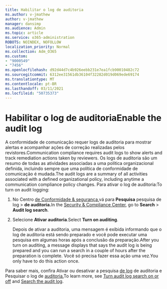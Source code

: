 ```yaml
---
title: Habilitar o log de auditoria
ms.author: v-jmathew
author: v-jmathew
manager: dansimp
ms.audience: Admin
ms.topic: article
ms.service: o365-administration
ROBOTS: NOINDEX, NOFOLLOW
localization_priority: Normal
ms.collection: Adm_O365
ms.custom:
- "9000549"
- "7456"
ms.openlocfilehash: d92d44d7c4b926eebb231e7ea1fcb90010482c72
ms.sourcegitcommit: 6312ee31561db36104f32282d019d069ede69174
ms.translationtype: MT
ms.contentlocale: pt-BR
ms.lasthandoff: 03/11/2021
ms.locfileid: "50735373"
---
```

# <a name="enable-the-audit-log"></a><span data-ttu-id="4c98a-102">Habilitar o log de auditoria</span><span class="sxs-lookup"><span data-stu-id="4c98a-102">Enable the audit log</span></span>

<span data-ttu-id="4c98a-103">A conformidade de comunicação requer logs de auditoria para mostrar alertas e acompanhar ações de correção realizadas pelos revistores.</span><span class="sxs-lookup"><span data-stu-id="4c98a-103">Communication compliance requires audit logs to show alerts and track remediation actions taken by reviewers.</span></span> <span data-ttu-id="4c98a-104">Os logs de auditoria são um resumo de todas as atividades associadas a uma política organizacional definida, incluindo sempre que uma política de conformidade de comunicação é mudada.</span><span class="sxs-lookup"><span data-stu-id="4c98a-104">The audit logs are a summary of all activities associated with a defined organizational policy, including anytime a communication compliance policy changes.</span></span> <span data-ttu-id="4c98a-105">Para ativar o log de auditoria:</span><span class="sxs-lookup"><span data-stu-id="4c98a-105">To turn on audit logging:</span></span>

1. <span data-ttu-id="4c98a-106">No Centro [de Conformidade & segurança,](https://go.microsoft.com/fwlink/?linkid=2101341)vá para **Pesquisa** pesquisa de log  >  **de auditoria.**</span><span class="sxs-lookup"><span data-stu-id="4c98a-106">In the [Security & Compliance Center](https://go.microsoft.com/fwlink/?linkid=2101341), go to **Search** > **Audit log search**.</span></span>
2. <span data-ttu-id="4c98a-107">Selecione **Ativar auditoria**.</span><span class="sxs-lookup"><span data-stu-id="4c98a-107">Select **Turn on auditing**.</span></span>

    <span data-ttu-id="4c98a-108">Depois de ativar a auditoria, uma mensagem é exibida informando que o log de auditoria está sendo preparado e você pode executar uma pesquisa em algumas horas após a conclusão da preparação.</span><span class="sxs-lookup"><span data-stu-id="4c98a-108">After you turn on auditing, a message displays that says the audit log is being prepared and you can run a search in a couple of hours after the preparation is complete.</span></span> <span data-ttu-id="4c98a-109">Você só precisa fazer essa ação uma vez.</span><span class="sxs-lookup"><span data-stu-id="4c98a-109">You only have to do this action once.</span></span>

<span data-ttu-id="4c98a-110">Para saber mais, confira Ativar ou desativar a pesquisa [de log](https://go.microsoft.com/fwlink/?linkid=2129077) de auditoria e Pesquisar o log de [auditoria.](https://go.microsoft.com/fwlink/?linkid=2123729)</span><span class="sxs-lookup"><span data-stu-id="4c98a-110">To learn more, see [Turn audit log search on or off](https://go.microsoft.com/fwlink/?linkid=2129077) and [Search the audit log](https://go.microsoft.com/fwlink/?linkid=2123729).</span></span>
